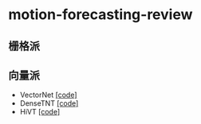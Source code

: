 # motion-forecasting-review

## 栅格派

## 向量派

- VectorNet [[code]](https://github.com/Alpha9527/yet-another-vectornet)
- DenseTNT [[code]](https://github.com/Tsinghua-MARS-Lab/DenseTNT)
- HiVT [[code]](https://github.com/ZikangZhou/HiVT)
